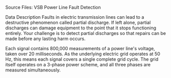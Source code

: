 Source Files: VSB Power Line Fault Detection

Data Description
Faults in electric transmission lines can lead to a destructive phenomenon called partial discharge. If left alone, partial discharges can damage equipment to the point that it stops functioning entirely. Your challenge is to detect partial discharges so that repairs can be made before any lasting harm occurs.

Each signal contains 800,000 measurements of a power line's voltage, taken over 20 milliseconds. As the underlying electric grid operates at 50 Hz, this means each signal covers a single complete grid cycle. The grid itself operates on a 3-phase power scheme, and all three phases are measured simultaneously.
